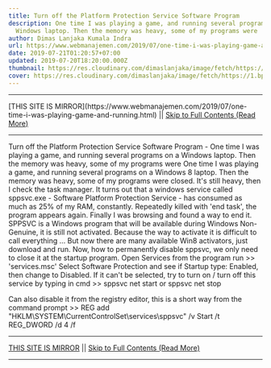 ```yaml
---
title: Turn off the Platform Protection Service Software Program
description: One time I was playing a game, and running several programs on a
  Windows laptop. Then the memory was heavy, some of my programs were
author: Dimas Lanjaka Kumala Indra
url: https://www.webmanajemen.com/2019/07/one-time-i-was-playing-game-and-running.html
date: 2019-07-21T01:20:57+07:00
updated: 2019-07-20T18:20:00.000Z
thumbnail: https://res.cloudinary.com/dimaslanjaka/image/fetch/https://1.bp.blogspot.com/-RgpJNTI1w90/Uy4W4qlHVuI/AAAAAAAAAf4/JozWbUyJgts/s1600/spp.png
cover: https://res.cloudinary.com/dimaslanjaka/image/fetch/https://1.bp.blogspot.com/-RgpJNTI1w90/Uy4W4qlHVuI/AAAAAAAAAf4/JozWbUyJgts/s1600/spp.png
---
```


<hr/> [THIS SITE IS MIRROR](https://www.webmanajemen.com/2019/07/one-time-i-was-playing-game-and-running.html) || <a href="https://www.webmanajemen.com/2019/07/one-time-i-was-playing-game-and-running.html" rel="follow" class="button" id="read-more">Skip to Full Contents (Read More)</a> <hr/> Turn off the Platform Protection Service Software Program - One time I was playing a game, and running several programs on a Windows laptop. Then the memory was heavy, some of my programs were One time I was playing a game, and running several programs on a Windows 8 laptop. Then the memory was heavy, some of my programs were closed. It's still heavy, then I check the task manager. It turns out that a windows service called sppsvc.exe - Software Platform Protection Service - has consumed as much as 25% of my RAM, constantly. Repeatedly killed with 'end task', the program appears again. Finally I was browsing and found a way to end it.
SPPSVC is a Windows program that will be available during Windows Non-Genuine, it is still not activated. Because the way to activate it is difficult to call everything ... But now there are many available Win8 activators, just download and run. Now, how to permanently disable sppsvc, we only need to close it at the startup program.
Open Services from the program run >> 'services.msc'
Select Software Protection and see if Startup type: Enabled, then change to Disabled. If it can't be selected, try to turn on / turn off this service by typing in cmd >>
sppsvc net start
or
sppsvc net stop


Can also disable it from the registry editor, this is a short way from the command prompt >> 
REG add "HKLM\SYSTEM\CurrentControlSet\services\sppsvc" /v Start /t REG_DWORD /d 4 /f <hr/> [THIS SITE IS MIRROR](https://www.webmanajemen.com/2019/07/one-time-i-was-playing-game-and-running.html) || <a href="https://www.webmanajemen.com/2019/07/one-time-i-was-playing-game-and-running.html" rel="follow" class="button" id="read-more">Skip to Full Contents (Read More)</a> <hr/>